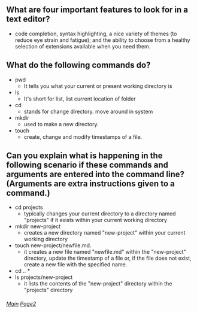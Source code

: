## What are four important features to look for in a text editor?
*  code completion, syntax highlighting, a nice variety of themes (to reduce eye strain and fatigue); and the ability to choose from a healthy selection of extensions available when you need them.
## What do the following commands do?
* pwd
  * It tells you what your current or present working directory is
* ls 
  * It's short for list, list current location of folder
* cd
  * stands for change directory. move around in system
* mkdir
  * used to make a new directory.
* touch
  * create, change and modify timestamps of a file.
## Can you explain what is happening in the following scenario if these commands and arguments are entered into the command line? (Arguments are extra instructions given to a command.)
* cd projects
  * typically changes your current directory to a directory named "projects" if it exists within your current working directory
* mkdir new-project
  * creates a new directory named "new-project" within your current working directory
* touch new-project/newfile.md.
  * it creates a new file named "newfile.md" within the "new-project" directory, update the timestamp of a file or, if the file does not exist, create a new file with the specified name.
* cd ..
  * 
* ls projects/new-project
  * it lists the contents of the "new-project" directory within the "projects" directory

###### [Main](https://khari-hopes.github.io/reading-notes/) [Page2](https://khari-hopes.github.io/page-2)
